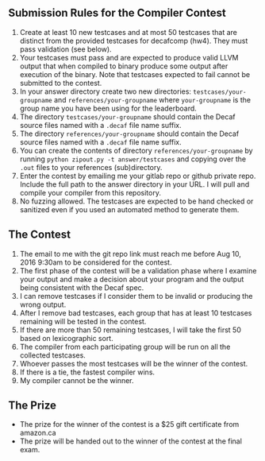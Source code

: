 
Submission Rules for the Compiler Contest
-----------------------------------------

1. Create at least 10 new testcases and at most 50 testcases that are distinct from the provided testcases for decafcomp (hw4). They must pass validation (see below).
1. Your testcases must pass and are expected to produce valid LLVM output that when compiled to binary produce some output after execution of the binary. Note that testcases expected to fail cannot be submitted to the contest.
1. In your answer directory create two new directories: `testcases/your-groupname` and `references/your-groupname` where `your-groupname` is the group name you have been using for the leaderboard.
1. The directory `testcases/your-groupname` should contain the Decaf source files named with a `.decaf` file name suffix.
1. The directory `references/your-groupname` should contain the Decaf source files named with a `.decaf` file name suffix.
1. You can create the contents of directory `references/your-groupname` by running `python zipout.py -t answer/testcases` and copying over the `.out` files to your references (sub)directory.
1. Enter the contest by emailing me your gitlab repo or github private repo. Include the full path to the answer directory in your URL. I will pull and compile your compiler from this repository.
1. No fuzzing allowed. The testcases are expected to be hand checked or sanitized even if you used an automated method to generate them.

The Contest
-----------

1. The email to me with the git repo link must reach me before Aug 10, 2016 9:30am to be considered for the contest.
1. The first phase of the contest will be a validation phase where I examine your output and make a decision about your program and the output being consistent with the Decaf spec.
1. I can remove testcases if I consider them to be invalid or producing the wrong output.
1. After I remove bad testcases, each group that has at least 10 testcases remaining will be tested in the contest.
1. If there are more than 50 remaining testcases, I will take the first 50 based on lexicographic sort.
1. The compiler from each participating group will be run on all the collected testcases. 
1. Whoever passes the most testcases will be the winner of the contest.
1. If there is a tie, the fastest compiler wins.
1. My compiler cannot be the winner.

The Prize
---------

* The prize for the winner of the contest is a $25 gift certificate from amazon.ca
* The prize will be handed out to the winner of the contest at the final exam.


